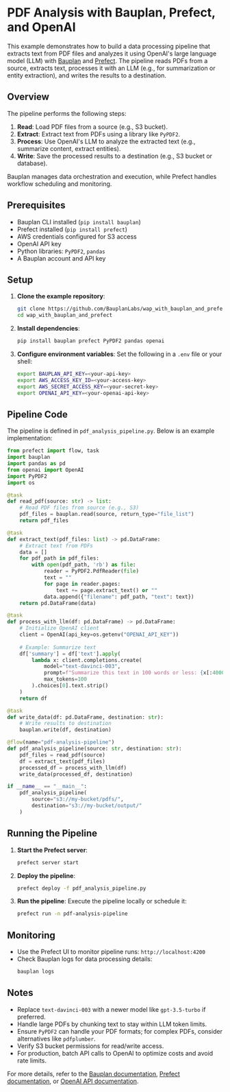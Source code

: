 # PDF Analysis with Bauplan, Prefect, and OpenAI

This example demonstrates how to build a data processing pipeline that extracts text from PDF files and analyzes it using OpenAI's large language model (LLM) with [Bauplan](https://docs.bauplanlabs.com/) and [Prefect](https://docs.prefect.io/). The pipeline reads PDFs from a source, extracts text, processes it with an LLM (e.g., for summarization or entity extraction), and writes the results to a destination.

## Overview

The pipeline performs the following steps:
1. **Read**: Load PDF files from a source (e.g., S3 bucket).
2. **Extract**: Extract text from PDFs using a library like `PyPDF2`.
3. **Process**: Use OpenAI's LLM to analyze the extracted text (e.g., summarize content, extract entities).
4. **Write**: Save the processed results to a destination (e.g., S3 bucket or database).

Bauplan manages data orchestration and execution, while Prefect handles workflow scheduling and monitoring.

## Prerequisites

- Bauplan CLI installed (`pip install bauplan`)
- Prefect installed (`pip install prefect`)
- AWS credentials configured for S3 access
- OpenAI API key
- Python libraries: `PyPDF2`, `pandas`
- A Bauplan account and API key

## Setup

1. **Clone the example repository**:
   ```bash
   git clone https://github.com/BauplanLabs/wap_with_bauplan_and_prefect.git
   cd wap_with_bauplan_and_prefect
   ```

2. **Install dependencies**:
   ```bash
   pip install bauplan prefect PyPDF2 pandas openai
   ```

3. **Configure environment variables**:
   Set the following in a `.env` file or your shell:
   ```bash
   export BAUPLAN_API_KEY=<your-api-key>
   export AWS_ACCESS_KEY_ID=<your-access-key>
   export AWS_SECRET_ACCESS_KEY=<your-secret-key>
   export OPENAI_API_KEY=<your-openai-api-key>
   ```

## Pipeline Code

The pipeline is defined in `pdf_analysis_pipeline.py`. Below is an example implementation:

```python
from prefect import flow, task
import bauplan
import pandas as pd
from openai import OpenAI
import PyPDF2
import os

@task
def read_pdf(source: str) -> list:
    # Read PDF files from source (e.g., S3)
    pdf_files = bauplan.read(source, return_type="file_list")
    return pdf_files

@task
def extract_text(pdf_files: list) -> pd.DataFrame:
    # Extract text from PDFs
    data = []
    for pdf_path in pdf_files:
        with open(pdf_path, 'rb') as file:
            reader = PyPDF2.PdfReader(file)
            text = ""
            for page in reader.pages:
                text += page.extract_text() or ""
            data.append({"filename": pdf_path, "text": text})
    return pd.DataFrame(data)

@task
def process_with_llm(df: pd.DataFrame) -> pd.DataFrame:
    # Initialize OpenAI client
    client = OpenAI(api_key=os.getenv("OPENAI_API_KEY"))
    
    # Example: Summarize text
    df['summary'] = df['text'].apply(
        lambda x: client.completions.create(
            model="text-davinci-003",
            prompt=f"Summarize this text in 100 words or less: {x[:4000]}",  # Truncate to avoid token limits
            max_tokens=100
        ).choices[0].text.strip()
    )
    return df

@task
def write_data(df: pd.DataFrame, destination: str):
    # Write results to destination
    bauplan.write(df, destination)

@flow(name="pdf-analysis-pipeline")
def pdf_analysis_pipeline(source: str, destination: str):
    pdf_files = read_pdf(source)
    df = extract_text(pdf_files)
    processed_df = process_with_llm(df)
    write_data(processed_df, destination)

if __name__ == "__main__":
    pdf_analysis_pipeline(
        source="s3://my-bucket/pdfs/",
        destination="s3://my-bucket/output/"
    )
```

## Running the Pipeline

1. **Start the Prefect server**:
   ```bash
   prefect server start
   ```

2. **Deploy the pipeline**:
   ```bash
   prefect deploy -f pdf_analysis_pipeline.py
   ```

3. **Run the pipeline**:
   Execute the pipeline locally or schedule it:
   ```bash
   prefect run -n pdf-analysis-pipeline
   ```

## Monitoring

- Use the Prefect UI to monitor pipeline runs: `http://localhost:4200`
- Check Bauplan logs for data processing details:
  ```bash
  bauplan logs
  ```

## Notes

- Replace `text-davinci-003` with a newer model like `gpt-3.5-turbo` if preferred.
- Handle large PDFs by chunking text to stay within LLM token limits.
- Ensure `PyPDF2` can handle your PDF formats; for complex PDFs, consider alternatives like `pdfplumber`.
- Verify S3 bucket permissions for read/write access.
- For production, batch API calls to OpenAI to optimize costs and avoid rate limits.

For more details, refer to the [Bauplan documentation](https://docs.bauplanlabs.com/), [Prefect documentation](https://docs.prefect.io/), or [OpenAI API documentation](https://platform.openai.com/docs/).